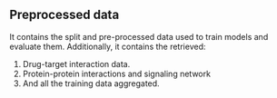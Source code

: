 ## Preprocessed data
 It contains the split and pre-processed data used to train models and evaluate them. 
 Additionally, it contains the retrieved:
 1. Drug-target interaction data.
 2. Protein-protein interactions and signaling network
 3. And all the training data aggregated.
